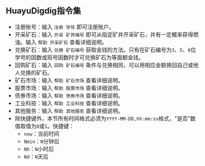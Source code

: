 ## HuayuDigdig指令集

- 注册账号：输入 `注册 学号` 即可注册账户。
- 开采矿石：输入 `开采 矿井编号` 即可从指定矿井开采矿石，并有一定概率获得燃油。输入 `帮助 开采矿石` 查看详细说明。
- 兑换矿石：输入 `兑换 矿石编号` 获取金钱的方法。只有在矿石编号为`3`、`5`、`6`位学号的因数或班号因数时才可兑换矿石为等面额金钱。
- 回购矿石：输入 `回购 矿石编号` 条件与兑换相同，可以用相应金额换回自己或他人兑换的矿石。
- 矿石市场：输入 `帮助 矿石市场` 查看详细说明。
- 股票市场：输入 `帮助 股票市场` 查看详细说明。
- 债券市场：输入 `帮助 债券市场` 查看详细说明。
- 工业科技：输入 `帮助 工业科技` 查看详细说明。
- 其他服务：输入 `帮助 其他服务` 查看详细说明。
- 除快捷键外，本节所有时间格式必须为`YYYY-MM-DD,hh:mm:ss`格式，"是否"数值取值为`0`或`1`。快捷键：
    - `now`：当前时间
    - `Nmin`：`N`分钟后 
    - `Nh`：`N`小时后 
    - `Nd`：`N`天后